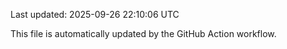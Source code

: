 Last updated: 2025-09-26 22:10:06 UTC

This file is automatically updated by the GitHub Action workflow.
